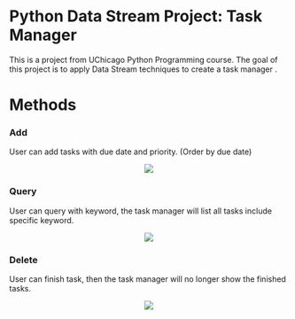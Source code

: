 # Python Data Stream Project: Task Manager

This is a project from UChicago Python Programming course. The goal of this project is to apply Data Stream techniques to create a task manager .

# Methods

### Add
User can add tasks with due date and priority. (Order by due date)
<p align = 'center'>
<img src = 'https://github.com/zachhuang4026/Task_Manager/blob/1ebc2b0b963bd10128eabe58007ee600014cf729/demo_add.gif'>
</p>


### Query
User can query with keyword, the task manager will list all tasks include specific keyword.
<p align = 'center'>
<img src = 'https://github.com/zachhuang4026/Task_Manager/blob/1ebc2b0b963bd10128eabe58007ee600014cf729/demo_query.gif'>
</p>

### Delete
User can finish task, then the task manager will no longer show the finished tasks.
<p align = 'center'>
<img src = 'https://github.com/zachhuang4026/Task_Manager/blob/6c9add8c9cc3cbc8729a355e28070f2810f420a7/demo_done.gif'>
</p>